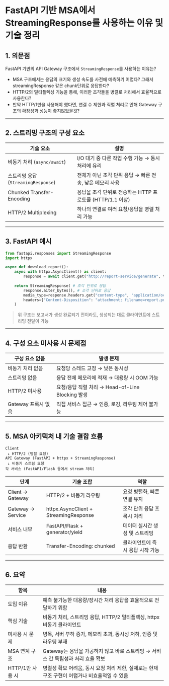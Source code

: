 # FastAPI 기반 MSA에서 StreamingResponse를 사용하는 이유 및 기술 정리

## 1. 의문점

FastAPI 기반의 API Gateway 구조에서 `StreamingResponse`를 사용하는 이유는?

* MSA 구조에서는 응답의 크기와 생성 속도를 사전에 예측하기 어렵다? 그래서 streamingResponse 같은 chunk단위로 응답한다? 
* HTTP/2의 멀티플렉싱 기능을 통해, 이러한 조각들을 병렬로 처리해서 효율적으로 사용한다?
* 만약 HTTP/1만을 사용해야 했다면, 연결 수 제한과 직렬 처리로 인해 Gateway 구조의 확장성과 성능이 좋지않았을것?

---

## 2. 스트리밍 구조의 구성 요소

| 기술 요소                         | 설명                                      |
| ----------------------------- | --------------------------------------- |
| 비동기 처리 (`async/await`)        | I/O 대기 중 다른 작업 수행 가능 → 동시 처리에 유리        |
| 스트리밍 응답 (`StreamingResponse`) | 전체가 아닌 조각 단위 응답 → 빠른 전송, 낮은 메모리 사용      |
| Chunked Transfer-Encoding     | 응답을 조각 단위로 전송하는 HTTP 프로토콜 (HTTP/1.1 이상) |
| HTTP/2 Multiplexing           | 하나의 연결로 여러 요청/응답을 병렬 처리 가능              |

---

## 3. FastAPI 예시

```python
from fastapi.responses import StreamingResponse
import httpx

async def download_report():
    async with httpx.AsyncClient() as client:
        response = await client.get("http://report-service/generate", timeout=None) # gateway 에서 요청 전달 및 응답 받음
        
    return StreamingResponse( # 조각 단위로 응답
        response.aiter_bytes(), # 조각 단위로 응답
        media_type=response.headers.get("content-type", "application/octet-stream"),
        headers={"Content-Disposition": "attachment; filename=report.pdf"}
    )
```

> 위 구조는 보고서가 생성 완료되기 전이라도, 생성되는 대로 클라이언트에 스트리밍 전달이 가능

---

## 4. 구성 요소 미사용 시 문제점

| 구성 요소 없음       | 발생 문제                                  |
| -------------- | -------------------------------------- |
| 비동기 처리 없음      | 요청당 스레드 고정 → 낮은 동시성                    |
| 스트리밍 없음        | 응답 전체 메모리에 적재 → 대용량 시 OOM 가능           |
| HTTP/2 미사용     | 요청/응답 직렬 처리 → Head-of-Line Blocking 발생 |
| Gateway 프록시 없음 | 직접 서비스 접근 → 인증, 로깅, 라우팅 제어 불가능         |

---

## 5. MSA 아키텍처 내 기술 결합 흐름

```text
Client
 ↓ HTTP/2 (병렬 요청)
API Gateway (FastAPI + httpx + StreamingResponse)
 ↓ 비동기 스트림 요청
각 서비스 (FastAPI/Flask 등에서 stream 처리)
```

| 단계                | 기술 조합                                 | 역할                 |
| ----------------- | ------------------------------------- | ------------------ |
| Client → Gateway  | HTTP/2 + 비동기 라우팅                      | 요청 병렬화, 빠른 연결 유지   |
| Gateway → Service | httpx.AsyncClient + StreamingResponse | 조각 단위 응답 프록시 처리    |
| 서비스 내부            | FastAPI/Flask + generator/yield       | 데이터 실시간 생성 및 스트리밍  |
| 응답 반환             | Transfer-Encoding: chunked            | 클라이언트에 즉시 응답 시작 가능 |

---

## 6. 요약

| 항목           | 내용                                                      |
| ------------ | ------------------------------------------------------- |
| 도입 이유        | 예측 불가능한 대용량/장시간 처리 응답을 효율적으로 전달하기 위함                    |
| 핵심 기술        | 비동기 처리, 스트리밍 응답, HTTP/2 멀티플렉싱, httpx 비동기 클라이언트          |
| 미사용 시 문제     | 병목, 서버 부하 증가, 메모리 초과, 동시성 저하, 인증 및 라우팅 부재               |
| MSA 연계 구조    | Gateway는 응답을 가공하지 않고 바로 스트리밍 → 서비스 간 독립성과 처리 효율 확보      |
| HTTP/1만 사용 시 | 병렬성 확보 어려움, 동시 요청 처리 제한, 실제로는 현재 구조 구현이 어렵거나 비효율적일 수 있음 |
